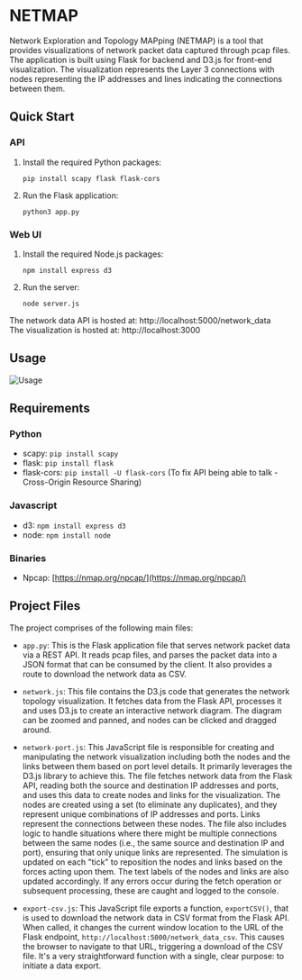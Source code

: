 # NETMAP
Network Exploration and Topology MAPping (NETMAP) is a tool that provides visualizations of network packet data captured through pcap files. The application is built using Flask for backend and D3.js for front-end visualization. The visualization represents the Layer 3 connections with nodes representing the IP addresses and lines indicating the connections between them.

## Quick Start
### API
1. Install the required Python packages:
    ```
    pip install scapy flask flask-cors
    ```
2. Run the Flask application:
    ```
    python3 app.py
    ```

### Web UI
1. Install the required Node.js packages:
    ```
    npm install express d3
    ```
2. Run the server:
    ```
    node server.js
    ```

The network data API is hosted at: http://localhost:5000/network_data  
The visualization is hosted at: http://localhost:3000

## Usage  
![Usage](usage.gif)

## Requirements
### Python
- scapy: `pip install scapy`
- flask: `pip install flask`
- flask-cors: `pip install -U flask-cors` (To fix API being able to talk - Cross-Origin Resource Sharing)

### Javascript
- d3: `npm install express d3`
- node: `npm install node`

### Binaries
- Npcap: [https://nmap.org/npcap/](https://nmap.org/npcap/)

## Project Files
The project comprises of the following main files:
- `app.py`: This is the Flask application file that serves network packet data via a REST API. It reads pcap files, and parses the packet data into a JSON format that can be consumed by the client. It also provides a route to download the network data as CSV.

- `network.js`: This file contains the D3.js code that generates the network topology visualization. It fetches data from the Flask API, processes it and uses D3.js to create an interactive network diagram. The diagram can be zoomed and panned, and nodes can be clicked and dragged around.

- `network-port.js`: This JavaScript file is responsible for creating and manipulating the network visualization including both the nodes and the links between them based on port level details. It primarily leverages the D3.js library to achieve this. The file fetches network data from the Flask API, reading both the source and destination IP addresses and ports, and uses this data to create nodes and links for the visualization. The nodes are created using a set (to eliminate any duplicates), and they represent unique combinations of IP addresses and ports. Links represent the connections between these nodes. The file also includes logic to handle situations where there might be multiple connections between the same nodes (i.e., the same source and destination IP and port), ensuring that only unique links are represented. The simulation is updated on each "tick" to reposition the nodes and links based on the forces acting upon them. The text labels of the nodes and links are also updated accordingly. If any errors occur during the fetch operation or subsequent processing, these are caught and logged to the console.

- `export-csv.js`: This JavaScript file exports a function, `exportCSV()`, that is used to download the network data in CSV format from the Flask API. When called, it changes the current window location to the URL of the Flask endpoint, `http://localhost:5000/network_data_csv`. This causes the browser to navigate to that URL, triggering a download of the CSV file. It's a very straightforward function with a single, clear purpose: to initiate a data export.